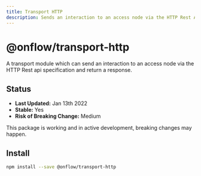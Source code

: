 ```yaml
---
title: Transport HTTP
description: Sends an interaction to an access node via the HTTP Rest API and returns a response.
---
```


# @onflow/transport-http

A transport module which can send an interaction to an access node via the HTTP Rest api specification and return a response.

## Status

- **Last Updated:** Jan 13th 2022
- **Stable:** Yes
- **Risk of Breaking Change:** Medium

This package is working and in active development, breaking changes may happen.

## Install

```bash
npm install --save @onflow/transport-http
```